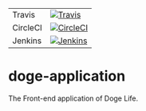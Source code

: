 |            |             |
------------ | -------------
Travis       | [![Travis](https://travis-ci.org/doge-life/doge-application.svg?branch=master)](https://travis-ci.org/doge-life/doge-application)
CircleCI     | [![CircleCI](https://circleci.com/gh/doge-life/doge-application.svg?style=svg)](https://circleci.com/gh/doge-life/doge-application)
Jenkins      | [![Jenkins](http://ec2-107-21-21-140.compute-1.amazonaws.com/buildStatus/icon?job=doge-life/doge-application/add-jenkins-and-travis)](http://ec2-107-21-21-140.compute-1.amazonaws.com/job/doge-life/job/doge-application/job/add-jenkins-and-travis/)

# doge-application
The Front-end application of Doge Life.

